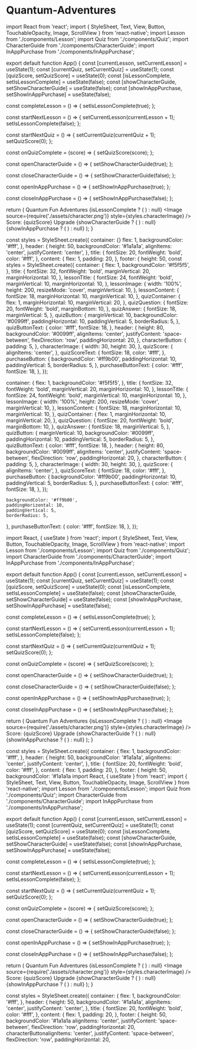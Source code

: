 # Quantum-Adventures
import React from 'react';
import { StyleSheet, Text, View, Button, TouchableOpacity, Image, ScrollView } from 'react-native';
import Lesson from './components/Lesson';
import Quiz from './components/Quiz';
import CharacterGuide from './components/CharacterGuide';
import InAppPurchase from './components/InAppPurchase';

export default function App() {
  const [currentLesson, setCurrentLesson] = useState(1);
  const [currentQuiz, setCurrentQuiz] = useState(1);
  const [quizScore, setQuizScore] = useState(0);
  const [isLessonComplete, setIsLessonComplete] = useState(false);
  const [showCharacterGuide, setShowCharacterGuide] = useState(false);
  const [showInAppPurchase, setShowInAppPurchase] = useState(false);

  const completeLesson = () => {
    setIsLessonComplete(true);
  };

  const startNextLesson = () => {
    setCurrentLesson(currentLesson + 1);
    setIsLessonComplete(false);
  };

  const startNextQuiz = () => {
    setCurrentQuiz(currentQuiz + 1);
    setQuizScore(0);
  };

  const onQuizComplete = (score) => {
    setQuizScore(score);
  };

  const openCharacterGuide = () => {
    setShowCharacterGuide(true);
  };

  const closeCharacterGuide = () => {
    setShowCharacterGuide(false);
  };

  const openInAppPurchase = () => {
    setShowInAppPurchase(true);
  };

  const closeInAppPurchase = () => {
    setShowInAppPurchase(false);
  };

  return (
    <View style={styles.container}>
      <View style={styles.header}>
        <Text style={styles.title}>Quantum Fun Adventures</Text>
      </View>
      <ScrollView>
        <View style={styles.content}>
          <Lesson
            id={currentLesson}
            onComplete={completeLesson}
            isComplete={isLessonComplete}
            onNext={startNextLesson}
          />
          {isLessonComplete ? (
            <Quiz id={currentQuiz} onQuizComplete={onQuizComplete} onNext={startNextQuiz} />
          ) : null}
        </View>
      </ScrollView>
      <View style={styles.footer}>
        <TouchableOpacity style={styles.characterButton} onPress={openCharacterGuide}>
          <Image source={require('./assets/character.png')} style={styles.characterImage} />
        </TouchableOpacity>
        <View style={styles.quizScore}>
          <Text style={styles.quizScoreText}>Score: {quizScore}</Text>
        </View>
        <TouchableOpacity style={styles.purchaseButton} onPress={openInAppPurchase}>
          <Text style={styles.purchaseButtonText}>Upgrade</Text>
        </TouchableOpacity>
      </View>
      {showCharacterGuide ? (
        <CharacterGuide onClose={closeCharacterGuide} />
      ) : null}
      {showInAppPurchase ? (
        <InAppPurchase onClose={closeInAppPurchase} />
      ) : null}
    </View>
  );
}

const styles = StyleSheet.create({
  container: {}
    flex: 1,
    backgroundColor: '#fff',
  },
  header: {
    height: 50,
    backgroundColor: '#1a1a1a',
    alignItems: 'center',
    justifyContent: 'center',
  },
  title: {
    fontSize: 20,
    fontWeight: 'bold',
    color: '#fff',
  },
  content: {
    flex: 1,
    padding: 20,
  },
  footer: {
    height: 50,
const styles = StyleSheet.create({
  container: {
    flex: 1,
    backgroundColor: '#f5f5f5',
  },
  title: {
    fontSize: 32,
    fontWeight: 'bold',
    marginVertical: 20,
    marginHorizontal: 10,
  },
  lessonTitle: {
    fontSize: 24,
    fontWeight: 'bold',
    marginVertical: 10,
    marginHorizontal: 10,
  },
  lessonImage: {
    width: '100%',
    height: 200,
    resizeMode: 'cover',
    marginVertical: 10,
  },
  lessonContent: {
    fontSize: 18,
    marginHorizontal: 10,
    marginVertical: 10,
  },
  quizContainer: {
    flex: 1,
    marginHorizontal: 10,
    marginVertical: 20,
  },
  quizQuestion: {
    fontSize: 20,
    fontWeight: 'bold',
    marginBottom: 10,
  },
  quizAnswer: {
    fontSize: 18,
    marginVertical: 5,
  },
  quizButton: {
    marginVertical: 10,
    backgroundColor: '#0099ff',
    paddingHorizontal: 10,
    paddingVertical: 5,
    borderRadius: 5,
  },
  quizButtonText: {
    color: '#fff',
    fontSize: 18,
  },
  header: {
    height: 80,
    backgroundColor: '#0099ff',
    alignItems: 'center',
    justifyContent: 'space-between',
    flexDirection: 'row',
    paddingHorizontal: 20,
  },
  characterButton: {
    padding: 5,
  },
  characterImage: {
    width: 30,
    height: 30,
  },
  quizScore: {
    alignItems: 'center',
  },
  quizScoreText: {
    fontSize: 18,
    color: '#fff',
  },
  purchaseButton: {
    backgroundColor: '#ff9b00',
    paddingHorizontal: 10,
    paddingVertical: 5,
    borderRadius: 5,
  },
  purchaseButtonText: {
    color: '#fff',
    fontSize: 18,
  },
});

  container: {
    flex: 1,
    backgroundColor: '#f5f5f5',
  },
  title: {
    fontSize: 32,
    fontWeight: 'bold',
    marginVertical: 20,
    marginHorizontal: 10,
  },
  lessonTitle: {
    fontSize: 24,
    fontWeight: 'bold',
    marginVertical: 10,
    marginHorizontal: 10,
  },
  lessonImage: {
    width: '100%',
    height: 200,
    resizeMode: 'cover',
    marginVertical: 10,
  },
  lessonContent: {
    fontSize: 18,
    marginHorizontal: 10,
    marginVertical: 10,
  },
  quizContainer: {
    flex: 1,
    marginHorizontal: 10,
    marginVertical: 20,
  },
  quizQuestion: {
    fontSize: 20,
    fontWeight: 'bold',
    marginBottom: 10,
  },
  quizAnswer: {
    fontSize: 18,
    marginVertical: 5,
  },
  quizButton: {
    marginVertical: 10,
    backgroundColor: '#0099ff',
    paddingHorizontal: 10,
    paddingVertical: 5,
    borderRadius: 5,
  },
  quizButtonText: {
    color: '#fff',
    fontSize: 18,
  },
  header: {
    height: 80,
    backgroundColor: '#0099ff',
    alignItems: 'center',
    justifyContent: 'space-between',
    flexDirection: 'row',
    paddingHorizontal: 20,
  },
  characterButton: {
    padding: 5,
  },
  characterImage: {
    width: 30,
    height: 30,
  },
  quizScore: {
    alignItems: 'center',
  },
  quizScoreText: {
    fontSize: 18,
    color: '#fff',
  },
  purchaseButton: {
    backgroundColor: '#ff9b00',
    paddingHorizontal: 10,
    paddingVertical: 5,
    borderRadius: 5,
  },
  purchaseButtonText: {
    color: '#fff',
    fontSize: 18,
  },
});

    backgroundColor: '#ff9b00',
    paddingHorizontal: 10,
    paddingVertical: 5,
    borderRadius: 5,
  },
  purchaseButtonText: {
    color: '#fff',
    fontSize: 18,
  },
});

import React, { useState } from 'react';
import { StyleSheet, Text, View, Button, TouchableOpacity, Image, ScrollView } from 'react-native';
import Lesson from './components/Lesson';
import Quiz from './components/Quiz';
import CharacterGuide from './components/CharacterGuide';
import InAppPurchase from './components/InAppPurchase';

export default function App() {
  const [currentLesson, setCurrentLesson] = useState(1);
  const [currentQuiz, setCurrentQuiz] = useState(1);
  const [quizScore, setQuizScore] = useState(0);
  const [isLessonComplete, setIsLessonComplete] = useState(false);
  const [showCharacterGuide, setShowCharacterGuide] = useState(false);
  const [showInAppPurchase, setShowInAppPurchase] = useState(false);

  const completeLesson = () => {
    setIsLessonComplete(true);
  };

  const startNextLesson = () => {
    setCurrentLesson(currentLesson + 1);
    setIsLessonComplete(false);
  };

  const startNextQuiz = () => {
    setCurrentQuiz(currentQuiz + 1);
    setQuizScore(0);
  };

  const onQuizComplete = (score) => {
    setQuizScore(score);
  };

  const openCharacterGuide = () => {
    setShowCharacterGuide(true);
  };

  const closeCharacterGuide = () => {
    setShowCharacterGuide(false);
  };

  const openInAppPurchase = () => {
    setShowInAppPurchase(true);
  };

  const closeInAppPurchase = () => {
    setShowInAppPurchase(false);
  };

  return (
    <View style={styles.container}>
      <View style={styles.header}>
        <Text style={styles.title}>Quantum Fun Adventures</Text>
      </View>
      <ScrollView>
        <View style={styles.content}>
          <Lesson
            id={currentLesson}
            onComplete={completeLesson}
            isComplete={isLessonComplete}
            onNext={startNextLesson}
          />
          {isLessonComplete ? (
            <Quiz id={currentQuiz} onQuizComplete={onQuizComplete} onNext={startNextQuiz} />
          ) : null}
        </View>
      </ScrollView>
      <View style={styles.footer}>
        <TouchableOpacity style={styles.characterButton} onPress={openCharacterGuide}>
          <Image source={require('./assets/character.png')} style={styles.characterImage} />
        </TouchableOpacity>
        <View style={styles.quizScore}>
          <Text style={styles.quizScoreText}>Score: {quizScore}</Text>
        </View>
        <TouchableOpacity style={styles.purchaseButton} onPress={openInAppPurchase}>
          <Text style={styles.purchaseButtonText}>Upgrade</Text>
        </TouchableOpacity>
      </View>
      {showCharacterGuide ? (
        <CharacterGuide onClose={closeCharacterGuide} />
      ) : null}
      {showInAppPurchase ? (
        <InAppPurchase onClose={closeInAppPurchase} />
      ) : null}
    </View>
  );
}

const styles = StyleSheet.create({
  container: {
    flex: 1,
    backgroundColor: '#fff',
  },
  header: {
    height: 50,
    backgroundColor: '#1a1a1a',
    alignItems: 'center',
    justifyContent: 'center',
  },
  title: {
    fontSize: 20,
    fontWeight: 'bold',
    color: '#fff',
  },
  content: {
    flex: 1,
    padding: 20,
  },
  footer: {
    height: 50,
    backgroundColor: '#1a1a1a
import React, { useState } from 'react';
import { StyleSheet, Text, View, Button, TouchableOpacity, Image, ScrollView } from 'react-native';
import Lesson from './components/Lesson';
import Quiz from './components/Quiz';
import CharacterGuide from './components/CharacterGuide';
import InAppPurchase from './components/InAppPurchase';

export default function App() {
  const [currentLesson, setCurrentLesson] = useState(1);
  const [currentQuiz, setCurrentQuiz] = useState(1);
  const [quizScore, setQuizScore] = useState(0);
  const [isLessonComplete, setIsLessonComplete] = useState(false);
  const [showCharacterGuide, setShowCharacterGuide] = useState(false);
  const [showInAppPurchase, setShowInAppPurchase] = useState(false);

  const completeLesson = () => {
    setIsLessonComplete(true);
  };

  const startNextLesson = () => {
    setCurrentLesson(currentLesson + 1);
    setIsLessonComplete(false);
  };

  const startNextQuiz = () => {
    setCurrentQuiz(currentQuiz + 1);
    setQuizScore(0);
  };

  const onQuizComplete = (score) => {
    setQuizScore(score);
  };

  const openCharacterGuide = () => {
    setShowCharacterGuide(true);
  };

  const closeCharacterGuide = () => {
    setShowCharacterGuide(false);
  };

  const openInAppPurchase = () => {
    setShowInAppPurchase(true);
  };

  const closeInAppPurchase = () => {
    setShowInAppPurchase(false);
  };

  return (
    <View style={styles.container}>
      <View style={styles.header}>
        <Text style={styles.title}>Quantum Fun Adventures</Text>
      </View>
      <ScrollView>
        <View style={styles.content}>
          <Lesson
            id={currentLesson}
            onComplete={completeLesson}
            isComplete={isLessonComplete}
            onNext={startNextLesson}
          />
          {isLessonComplete ? (
            <Quiz id={currentQuiz} onQuizComplete={onQuizComplete} onNext={startNextQuiz} />
          ) : null}
        </View>
      </ScrollView>
      <View style={styles.footer}>
        <TouchableOpacity style={styles.characterButton} onPress={openCharacterGuide}>
          <Image source={require('./assets/character.png')} style={styles.characterImage} />
        </TouchableOpacity>
        <View style={styles.quizScore}>
          <Text style={styles.quizScoreText}>Score: {quizScore}</Text>
        </View>
        <TouchableOpacity style={styles.purchaseButton} onPress={openInAppPurchase}>
          <Text style={styles.purchaseButtonText}>Upgrade</Text>
        </TouchableOpacity>
      </View>
      {showCharacterGuide ? (
        <CharacterGuide onClose={closeCharacterGuide} />
      ) : null}
      {showInAppPurchase ? (
        <InAppPurchase onClose={closeInAppPurchase} />
      ) : null}
    </View>
  );
}

const styles = StyleSheet.create({
  container: {
    flex: 1,
    backgroundColor: '#fff',
  },
  header: {
    height: 50,
    backgroundColor: '#1a1a1a',
    alignItems: 'center',
    justifyContent: 'center',
  },
  title: {
    fontSize: 20,
    fontWeight: 'bold',
    color: '#fff',
  },
  content: {
    flex: 1,
    padding: 20,
  },
  footer: {
    height: 50,
    backgroundColor: '#1a1a1a
alignItems: 'center',
justifyContent: 'space-between',
flexDirection: 'row',
paddingHorizontal: 20,
characterButtonalignItems: 'center',
justifyContent: 'space-between',
flexDirection: 'row',
paddingHorizontal: 20,

